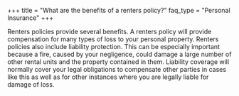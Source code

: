 +++
title = "What are the benefits of a renters policy?"
faq_type = "Personal Insurance"
+++

Renters policies provide several benefits. A renters policy will provide compensation for many types of loss to your personal property. Renters policies also include liability protection. This can be especially important because a fire, caused by your negligence, could damage a large number of other rental units and the property contained in them. Liability coverage will normally cover your legal obligations to compensate other parties in cases like this as well as for other instances where you are legally liable for damage of loss.